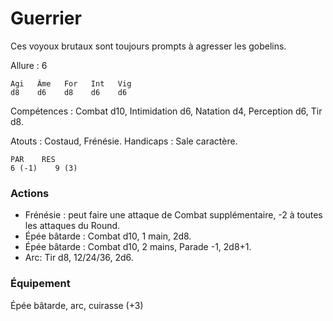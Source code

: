 # Guerrier
Ces voyoux brutaux sont toujours prompts à agresser les gobelins.

Allure : 6

    Agi   Âme   For   Int   Vig
    d8    d6    d8    d6    d6

Compétences : Combat d10, Intimidation d6, Natation d4, Perception d6, Tir d8.

Atouts : Costaud, Frénésie.
Handicaps : Sale caractère.

    PAR    RES
    6 (-1)    9 (3) 

### Actions
- Frénésie : peut faire une attaque de Combat supplémentaire, -2 à toutes les attaques du Round.
- Épée bâtarde : Combat d10, 1 main, 2d8. 
- Épée bâtarde : Combat d10, 2 mains, Parade -1, 2d8+1.
- Arc: Tir d8, 12/24/36, 2d6.

### Équipement
Épée bâtarde, arc, cuirasse (+3)
